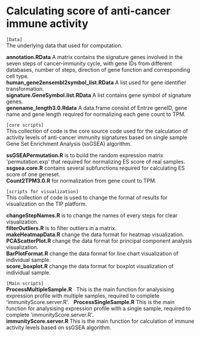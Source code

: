 # Calculating score of anti-cancer immune activity

`[Data]`  
The underlying data that used for computation.

**annotation.RData**   A matrix contains the signature genes involved in the seven steps of cancer-immunity cycle, with gene IDs from different databases, number of steps, direction of gene function and corresponding cell type.  
**human_gene2ensembl2symbol_list.RData**   A list used for gene identifier transformation.  
**signature.GeneSymbol.list.RData**   A list contains gene symbol of signature genes.  
**genename_length3.0.Rdata**  A data.frame consist of Entrze geneID, gene name and gene length required for normalizing each gene count to TPM.  


`[core scripts]`  
This collection of code is the core source code used for the calculation of activity levels of anti-cancer immunity signatures based on single sample Gene Set Enrichment Analysis (ssGSEA) algorithm.

**ssGSEAPermutation.R**  is to build the random expression matrix 'permutation.exp' that required for normalizing ES score of real samples.  
**ssgsea.core.R**  contains several subfunctions required for calculating ES score of one geneset.  
**Count2TPM3.0.R**  for normalization from gene count to TPM.  


`[scripts for visualization]`   
This collection of code is used to change the format of results for visualization on the TIP platform.  

**changeStepNames.R**  is to change the names of every steps for clear visualization.  
**filterOutliers.R**  is to filter outliers in a matrix.  
**makeHeatmapData.R**  change the data format for heatmap visualization.  
**PCAScatterPlot.R**  change the data format for principal component analysis visualization.  
**BarPlotFormat.R**  change the data format for line chart visualization of individual sample.  
**score_boxplot.R**  change the data format for boxplot visualization of individual sample.  


`[Main scripts]`  
**ProcessMultipleSample.R**   This is the main function for analysising expression profile with multiple samples, required to complete 'immunityScore.server.R'.  
**ProcessSingleSample.R**  This is the main function for analysising expression profile with a single sample, required to complete 'immunityScore.server.R'.  
**immunityScore.server.R**  This is the main function for calculation of immune activity levels based on ssGSEA algorithm.  
